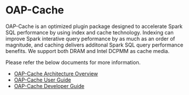 # OAP-Cache

OAP-Cache is an optimized plugin package designed to accelerate Spark SQL performance by using index and cache technology. Indexing can improve Spark interative query peformance by as much as an order of magnitude, and caching delivers additonal Spark SQL query performance benefits. We support both DRAM and Intel DCPMM as cache media.

Please refer the below documents for more information.

* [OAP-Cache Architecture Overview](docs/OAP-Cache-Architect-Overview.md)
* [OAP-Cache User Guide](docs/OAP-Cache-User-Guide.md)
* [OAP-Cache Developer Guide](./docs/Developer-Guide.md)
